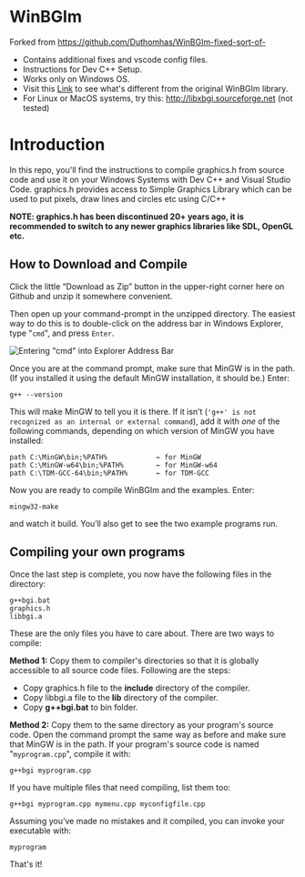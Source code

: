 # WinBGIm

Forked from https://github.com/Duthomhas/WinBGIm-fixed-sort-of-
 - Contains additional fixes and vscode config files.
 - Instructions for Dev C++ Setup.
 - Works only on Windows OS.
 - Visit this [Link](https://github.com/Duthomhas/WinBGIm-fixed-sort-of-/tree/master/source) to see what's different from the original WinBGIm library.
 - For Linux or MacOS systems, try this: http://libxbgi.sourceforge.net (not tested)

# Introduction

In this repo, you'll find the instructions to compile graphics.h from source code and use it on your Windows Systems with Dev C++ and Visual Studio Code. graphics.h provides access to Simple Graphics Library which can be used to put pixels, draw lines and circles etc using C/C++

**NOTE: graphics.h has been discontinued 20+ years ago, it is recommended to switch to any newer graphics libraries like SDL, OpenGL etc.**

## How to Download and Compile

Click the little “Download as Zip” button in the upper-right corner here on 
Github and unzip it somewhere convenient.

Then open up your command-prompt in the unzipped directory. The easiest way 
to do this is to double-click on the address bar in Windows Explorer, type 
"`cmd`", and press `Enter`.

  ![Entering "cmd" into Explorer Address Bar](images/howto-open-cmd.gif)

Once you are at the command prompt, make sure that MinGW is in the path. (If 
you installed it using the default MinGW installation, it should be.) Enter:

    g++ --version
   
This will make MinGW to tell you it is there. If it isn’t 
(`'g++' is not recognized as an internal or external command`), add it with 
_one_ of the following commands, depending on which version of MinGW you have 
installed:

    path C:\MinGW\bin;%PATH%            ← for MinGW
    path C:\MinGW-w64\bin;%PATH%        ← for MinGW-w64
    path C:\TDM-GCC-64\bin;%PATH%       ← for TDM-GCC

Now you are ready to compile WinBGIm and the examples. Enter:

    mingw32-make

and watch it build. You’ll also get to see the two example programs run.

## Compiling your own programs

Once the last step is complete, you now have the following files in the
directory:

    g++bgi.bat
    graphics.h
    libbgi.a

These are the only files you have to care about. There are two ways to compile:

**Method 1:**
Copy them to compiler's directories so that it is globally accessible to all source code files. Following are the steps:

- Copy graphics.h file to the **include** directory of the compiler.
- Copy libbgi.a file to the **lib** directory of the compiler.
- Copy **g++bgi.bat** to bin folder.

**Method 2:**
Copy them to the same
directory as your program's source code. Open the command prompt the
same way as before and make sure that MinGW is in the path. If your program's
source code is named "`myprogram.cpp`", compile it with:

    g++bgi myprogram.cpp

If you have multiple files that need compiling, list them too:

    g++bgi myprogram.cpp mymenu.cpp myconfigfile.cpp

Assuming you’ve made no mistakes and it compiled, you can invoke your 
executable with:

    myprogram

That's it!

